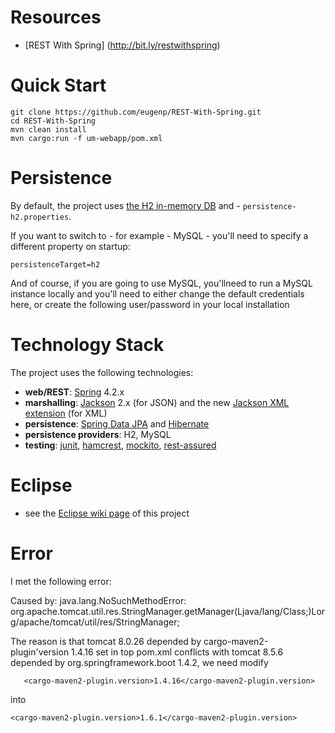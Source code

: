 # Resources
- [REST With Spring] (http://bit.ly/restwithspring)


# Quick Start
```
git clone https://github.com/eugenp/REST-With-Spring.git
cd REST-With-Spring
mvn clean install
mvn cargo:run -f um-webapp/pom.xml
```


# Persistence
By default, the project uses [the H2 in-memory DB](http://www.h2database.com/html/main.html) and - `persistence-h2.properties`.

If you want to switch to - for example - MySQL - you'll need to specify a different property on startup:
```
persistenceTarget=h2
```
And of course, if you are going to use MySQL, you'llneed to run a MySQL instance locally and you'll need to either change the default credentials here, or create the following user/password in your local installation


# Technology Stack
The project uses the following technologies: <br/>
- **web/REST**: [Spring](http://www.springsource.org/) 4.2.x <br/>
- **marshalling**: [Jackson](https://github.com/FasterXML/jackson-databind) 2.x (for JSON) and the new  [Jackson XML extension](https://github.com/FasterXML/jackson-dataformat-xml) (for XML) <br/>
- **persistence**: [Spring Data JPA](http://www.springsource.org/spring-data/jpa) and [Hibernate](http://www.hibernate.org/) <br/>
- **persistence providers**: H2, MySQL
- **testing**: [junit](http://www.junit.org/), [hamcrest](http://code.google.com/p/hamcrest/), [mockito](http://code.google.com/p/mockito/), [rest-assured](http://code.google.com/p/rest-assured/) <br/>



# Eclipse
- see the [Eclipse wiki page](https://github.com/eugenp/REST-With-Spring/wiki/Eclipse:-Setup-and-Configuration) of this project

# Error
I met the following error:

Caused by: java.lang.NoSuchMethodError: org.apache.tomcat.util.res.StringManager.getManager(Ljava/lang/Class;)Lorg/apache/tomcat/util/res/StringManager;

The reason is that tomcat 8.0.26 depended by cargo-maven2-plugin'version 1.4.16 set in top pom.xml conflicts with tomcat 8.5.6 depended by org.springframework.boot 1.4.2,
we need modify
```
   <cargo-maven2-plugin.version>1.4.16</cargo-maven2-plugin.version> 
```
into 
```
<cargo-maven2-plugin.version>1.6.1</cargo-maven2-plugin.version>
```
